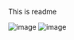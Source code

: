 This is readme


![image](https://github.com/user-attachments/assets/66aa7d39-9e20-45da-bed1-a5dbd5ccece5)
![image](https://github.com/user-attachments/assets/7d13772c-03d9-4868-85fd-8f6f28317d94)




